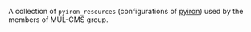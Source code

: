 A collection of `pyiron_resources` (configurations of [pyiron](https://pyiron.org/)) used by the members of MUL-CMS group.
